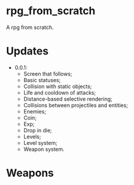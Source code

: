 # rpg_from_scratch

A rpg from scratch.

# Updates

- 0.0.1:
    - Screen that follows;
    - Basic statuses;
    - Collision with static objects;
    - Life and cooldown of attacks;
    - Distance-based selective rendering;
    - Collisions between projectiles and entities;
    - Enemies;
    - Coin;
    - Exp;
    - Drop in die;
    - Levels;
    - Level system;
    - Weapon system.

# Weapons

